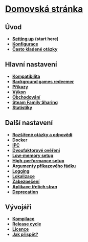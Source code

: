 # **[Domovská stránka](https://github.com/JustArchiNET/ArchiSteamFarm/wiki/Home)**

## Úvod

* **[Setting up](https://github.com/JustArchiNET/ArchiSteamFarm/wiki/Setting-up)** **(start here)**
* **[Konfigurace](https://github.com/JustArchiNET/ArchiSteamFarm/wiki/Configuration)**
* **[Často kladené otázky](https://github.com/JustArchiNET/ArchiSteamFarm/wiki/FAQ)**

## Hlavní nastavení

* **[Kompatibilita](https://github.com/JustArchiNET/ArchiSteamFarm/wiki/Compatibility)**
* **[Background games redeemer](https://github.com/JustArchiNET/ArchiSteamFarm/wiki/Background-games-redeemer)**
* **[Příkazy](https://github.com/JustArchiNET/ArchiSteamFarm/wiki/Commands)**
* **[Výkon](https://github.com/JustArchiNET/ArchiSteamFarm/wiki/Performance)**
* **[Obchodování](https://github.com/JustArchiNET/ArchiSteamFarm/wiki/Trading)**
* **[Steam Family Sharing](https://github.com/JustArchiNET/ArchiSteamFarm/wiki/Steam-Family-Sharing)**
* **[Statistiky](https://github.com/JustArchiNET/ArchiSteamFarm/wiki/Statistics)**

## Další nastavení

* **[Rozšířené otázky a odpovědi](https://github.com/JustArchiNET/ArchiSteamFarm/wiki/Extended-FAQ)**
* **[Docker](https://github.com/JustArchiNET/ArchiSteamFarm/wiki/Docker)**
* **[IPC](https://github.com/JustArchiNET/ArchiSteamFarm/wiki/IPC)**
* **[Dvoufaktorové ověření](https://github.com/JustArchiNET/ArchiSteamFarm/wiki/Two-factor-authentication)**
* **[Low-memory setup](https://github.com/JustArchiNET/ArchiSteamFarm/wiki/Low-memory-setup)**
* **[High-performance setup](https://github.com/JustArchiNET/ArchiSteamFarm/wiki/High-performance-setup)**
* **[Argumenty příkazového řádku](https://github.com/JustArchiNET/ArchiSteamFarm/wiki/Command-line-arguments)**
* **[Logging](https://github.com/JustArchiNET/ArchiSteamFarm/wiki/Logging)**
* **[Lokalizace](https://github.com/JustArchiNET/ArchiSteamFarm/wiki/Localization)**
* **[Zabezpečení](https://github.com/JustArchiNET/ArchiSteamFarm/wiki/Security)**
* **[Aplikace třetích stran](https://github.com/JustArchiNET/ArchiSteamFarm/wiki/Third-party-tools)**
* **[Deprecation](https://github.com/JustArchiNET/ArchiSteamFarm/wiki/Deprecation)**

## Vývojáři

* **[Kompilace](https://github.com/JustArchiNET/ArchiSteamFarm/wiki/Compilation)**
* **[Release cycle](https://github.com/JustArchiNET/ArchiSteamFarm/wiki/Release-cycle)**
* **[Licence](https://github.com/JustArchiNET/ArchiSteamFarm/wiki/License)**
* **[Jak přispět?](https://github.com/JustArchiNET/ArchiSteamFarm/blob/master/.github/CONTRIBUTING.md)**